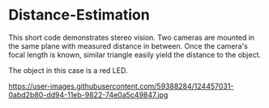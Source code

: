 # Distance-Estimation
This short code demonstrates stereo vision.
Two cameras are mounted in the same plane with measured distance in between.
Once the camera's focal length is known, similar triangle easily yield the distance to the object. 

The object in this case is a red LED.

https://user-images.githubusercontent.com/59388284/124457031-0abd2b80-dd94-11eb-9822-74e0a5c49847.jpg
